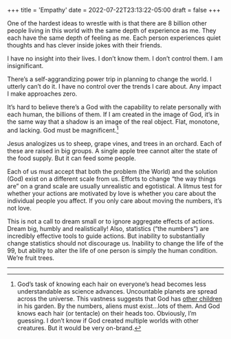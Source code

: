 +++
title = 'Empathy'
date = 2022-07-22T23:13:22-05:00
draft = false
+++

One of the hardest ideas to wrestle with is that there are 8 billion other people living in this world with the same depth of experience as me. They each have the same depth of feeling as me. Each person experiences quiet thoughts and has clever inside jokes with their friends.

I have no insight into their lives. I don’t know them. I don’t control them. I am insignificant.

There’s a self-aggrandizing power trip in planning to change the world. I utterly can’t do it. I have no control over the trends I care about. Any impact I make approaches zero.

It’s hard to believe there’s a God with the capability to relate personally with each human, the billions of them. If I am created in the image of God, it’s in the same way that a shadow is an image of the real object. Flat, monotone, and lacking. God must be magnificent.[^1]

Jesus analogizes us to sheep, grape vines, and trees in an orchard. Each of these are raised in big groups. A single apple tree cannot alter the state of the food supply. But it can feed some people.

Each of us must accept that both the problem (the World) and the solution (God) exist on a different scale from us. Efforts to change “the way things are” on a grand scale are usually unrealistic and egotistical. A litmus test for whether your actions are motivated by love is whether you care about the individual people you affect. If you only care about moving the numbers, it’s not love.

This is not a call to dream small or to ignore aggregate effects of actions. Dream big, humbly and realistically! Also, statistics (“the numbers”) are incredibly effective tools to guide actions. But inability to substantially change statistics should not discourage us. Inability to change the life of the 99, but ability to alter the life of one person is simply the human condition. We’re fruit trees. 

---
[^1]: God’s task of knowing each hair on everyone’s head becomes less understandable as science advances. Uncountable planets are spread across the universe. This vastness suggests that God has [other children](https://biblehub.com/john/10-16.htm) in his garden. By the numbers, aliens must exist…lots of them. And God knows each hair (or tentacle) on their heads too. Obviously, I’m guessing. I don’t know if God created multiple worlds with other creatures. But it would be very on-brand.
